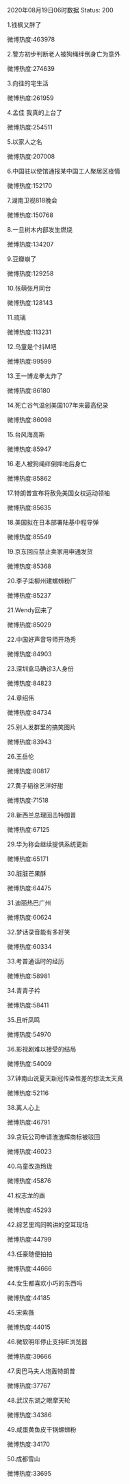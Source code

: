 2020年08月19日06时数据
Status: 200

1.钱枫又胖了

微博热度:463978

2.警方初步判断老人被狗绳绊倒身亡为意外

微博热度:274639

3.向往的宅生活

微博热度:261959

4.孟佳 我真的上台了

微博热度:254511

5.以家人之名

微博热度:207008

6.中国驻以使馆通报某中国工人聚居区疫情

微博热度:152170

7.湖南卫视818晚会

微博热度:150768

8.一旦树木内部发生燃烧

微博热度:134207

9.豆瓣崩了

微博热度:129258

10.张萌张月同台

微博热度:128143

11.琉璃

微博热度:113231

12.乌童是个抖M吧

微博热度:99599

13.王一博龙拳太炸了

微博热度:86180

14.死亡谷气温创美国107年来最高纪录

微博热度:86098

15.台风海高斯

微博热度:85947

16.老人被狗绳绊倒摔地后身亡

微博热度:85862

17.特朗普宣布将赦免美国女权运动领袖

微博热度:85635

18.美国拟在日本部署陆基中程导弹

微博热度:85549

19.京东回应禁止卖家用申通发货

微博热度:85368

20.李子柒柳州建螺蛳粉厂

微博热度:85237

21.Wendy回来了

微博热度:85029

22.中国好声音导师开场秀

微博热度:84903

23.深圳盒马确诊3人身份

微博热度:84823

24.章绍伟

微博热度:84734

25.别人发群里的搞笑图片

微博热度:83943

26.王岳伦

微博热度:80817

27.黄子韬徐艺洋好甜

微博热度:71518

28.新西兰总理回击特朗普

微博热度:67125

29.华为称会继续提供系统更新

微博热度:65171

30.脏脏芒果酥

微博热度:64475

31.迪丽热巴广州

微博热度:60624

32.梦话录音能有多好笑

微博热度:60334

33.考普通话时的经历

微博热度:58981

34.青青子衿

微博热度:58411

35.且听凤鸣

微博热度:54970

36.影视剧难以接受的结局

微博热度:54009

37.钟南山说夏天新冠传染性差的想法太天真

微博热度:52116

38.离人心上

微博热度:46791

39.贪玩公司申请渣渣辉商标被驳回

微博热度:46023

40.乌童改造玲珑

微博热度:45876

41.权志龙的画

微博热度:45293

42.综艺里鸡同鸭讲的空耳现场

微博热度:44799

43.任豪随便拍拍

微博热度:44666

44.女生都喜欢小巧的东西吗

微博热度:44185

45.宋紫薇

微博热度:44015

46.微软明年停止支持IE浏览器

微博热度:39666

47.奥巴马夫人炮轰特朗普

微博热度:37767

48.武汉东湖之眼摩天轮

微博热度:34386

49.咸蛋黄鱼皮干锅螺蛳粉

微博热度:34170

50.成都雪山

微博热度:33695

